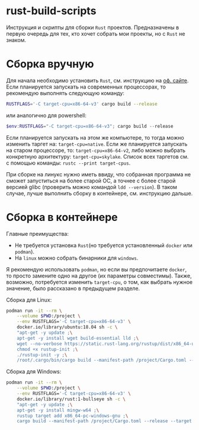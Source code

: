 # rust-build-scripts
Инструкция и скрипты для сборки `Rust` проектов. Предназначены в первую очередь для тех, кто хочет собрать мои проекты, но c `Rust` не знаком.

# Сборка вручную
Для начала необходимо установить `Rust`, см. инструкцию на [оф. сайте](https://www.rust-lang.org/tools/install).  
Если планируется запускать на современных процессорах, то рекомендую выполнять следующую команду:
```bash
RUSTFLAGS='-C target-cpu=x86-64-v3' cargo build --release
```
или аналогично для powershell:
```powershell
$env:RUSTFLAGS="-C target-cpu=x86-64-v3"; cargo build --release
```
Если планируется запускать на этом же компьютере, то тогда можно изменить таргет на: `target-cpu=native`. Если же планируется запускать на старом процессоре, то: `target-cpu=x86-64-v2`, либо можно выбрать конкретную архитектуру: `target-cpu=skylake`. Список всех таргетов см. с помощью команды: `rustc --print target-cpus`.

При сборке на линукс нужно иметь ввиду, что собранная программа не сможет запуститься на более старой ОС, а точнее с более старой версией glibc (проверить можно командой `ldd --version`). В таком случае, лучше выполнить сборку в контейнере, см. инструкцию дальше.

# Сборка в контейнере
Главные преимущества:
- Не требуется установка `Rust`(но требуется установленный `docker` или `podman`).
- На `linux` можно собрать бинарники для `windows`.

Я рекомендую использовать `podman`, но если вы предпочитаете `docker`, то просто замените одно на другое (их параметры совместимы). Также, возможно, потребуется изменить `target-cpu`, о том, как выбрать нужное значение, было рассказано в предыдущем разделе.

Сборка для Linux:
```bash
podman run -it --rm \
    --volume $PWD:/project \
    --env RUSTFLAGS='-C target-cpu=x86-64-v3' \
    docker.io/library/ubuntu:18.04 sh -c \
    "apt-get -y update ;\
    apt-get -y install wget build-essential lld ;\
    wget --no-verbose https://static.rust-lang.org/rustup/dist/x86_64-unknown-linux-gnu/rustup-init ;\
    chmod +x rustup-init ;\
    ./rustup-init -y ;\
    /root/.cargo/bin/cargo build --manifest-path /project/Cargo.toml --release"
```

Сборка для Windows:
```bash
podman run -it --rm \
    --volume $PWD:/project \
    --env RUSTFLAGS='-C target-cpu=x86-64-v3' \
    docker.io/library/rust:1-bullseye sh -c \
    "apt-get -y update ;\
    apt-get -y install mingw-w64 ;\
    rustup target add x86_64-pc-windows-gnu ;\
    cargo build --manifest-path /project/Cargo.toml --release --target x86_64-pc-windows-gnu"
```

